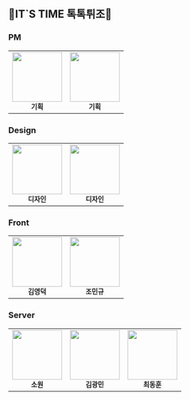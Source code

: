 
## 🌟IT`S TIME 톡톡튀조🌟

### PM

 <table>
  <tr>
    <td align="center"><img src="https://avatars.githubusercontent.com/u/46455370?v=4" width="100px;" alt=""/><br /><sub><b>기획</b></sub><br /></td>
    <td align="center"><img src="https://avatars.githubusercontent.com/u/97501226?v=4" width="100px;" alt=""/><br /><sub><b>기획</b></sub><br /></td>
    </tr>
</table>

### Design
<table>
  <tr>
    <td align="center"><img src="https://avatars.githubusercontent.com/u/46455370?v=4" width="100px;" alt=""/><br /><sub><b>디자인</b></sub><br /></td>
    <td align="center"><img src="https://avatars.githubusercontent.com/u/97501226?v=4" width="100px;" alt=""/><br /><sub><b>디자인</b></sub><br /></td>
    </tr>
</table>

### Front
<table>
  <tr>
    <td align="center"><img src="https://avatars.githubusercontent.com/u/46455370?v=4" width="100px;" alt=""/><br /><sub><b>김영덕</b></sub><br /></td>
    <td align="center"><img src="https://avatars.githubusercontent.com/u/97501226?v=4" width="100px;" alt=""/><br /><sub><b>조민규</b></sub><br /></td>
    </tr>
</table>


### Server

<table>
  <tr>
     <td align="center"><img src="https://avatars.githubusercontent.com/u/46455370?v=4" width="100px;" alt=""/><br /><sub><b>소원</b></sub><br /></td>
    <td align="center"><img src="https://avatars.githubusercontent.com/u/79622645?v=4" width="100px;" alt=""/><br /><sub><b>김광민</b></sub><br /></td>
    <td align="center"><img src="https://avatars.githubusercontent.com/u/58305106?v=4" width="100px;" alt=""/><br /><sub><b>최동훈</b></sub><br /></td> 
    </tr>
</table>
